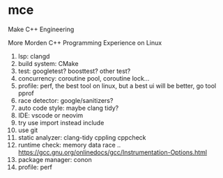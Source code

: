 # mce
Make C++ Engineering

More Morden C++ Programming Experience on Linux
1. lsp: clangd
2. build system: CMake
3. test: googletest? boosttest? other test?
4. concurrency: coroutine pool, coroutine lock... 
5. profile: perf, the best tool on linux, but a best ui will be better, go tool pprof
6. race detector: google/sanitizers? 
7. auto code style: maybe clang tidy?
8. IDE: vscode or neovim
9. try use import instead include
10. use git
11. static analyzer: clang-tidy cppling cppcheck
12. runtime check: memory data race .. https://gcc.gnu.org/onlinedocs/gcc/Instrumentation-Options.html
13. package manager: conon
14. profile: perf
